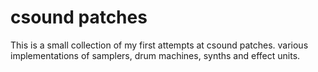 # csound patches

This is a small collection of my first attempts at csound patches. various implementations of samplers, drum machines, synths and effect units.
